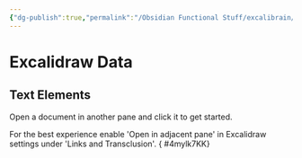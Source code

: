 ```yaml
---
{"dg-publish":true,"permalink":"/Obsidian Functional Stuff/excalibrain/","tags":["excalidraw"],"noteIcon":""}
---
```



# Excalidraw Data

## Text Elements
Open a document in another pane and click it to get started.

For the best experience enable 'Open in adjacent pane'
in Excalidraw settings under 'Links and Transclusion'.
{ #4mylk7KK}



